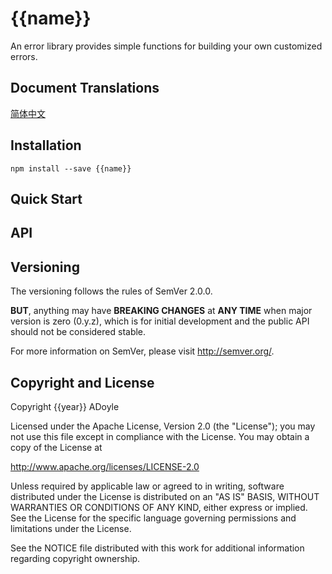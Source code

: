 # {{name}}

An error library provides simple functions for building your own customized errors.

## Document Translations

[简体中文](./doc/README.zh-Hans.md)

## Installation

`npm install --save {{name}}`

## Quick Start

## API

## Versioning

The versioning follows the rules of SemVer 2.0.0.

**BUT**, anything may have **BREAKING CHANGES** at **ANY TIME** when major version is zero (0.y.z), which is for initial development and the public API should not be considered stable.

For more information on SemVer, please visit http://semver.org/.

## Copyright and License

Copyright {{year}} ADoyle

Licensed under the Apache License, Version 2.0 (the "License"); you may not use this file except in compliance with the License.
You may obtain a copy of the License at

   http://www.apache.org/licenses/LICENSE-2.0

Unless required by applicable law or agreed to in writing, software distributed under the License is distributed on an "AS IS" BASIS, WITHOUT WARRANTIES OR CONDITIONS OF ANY KIND, either express or implied.
See the License for the specific language governing permissions and limitations under the License.

See the NOTICE file distributed with this work for additional information regarding copyright ownership.
